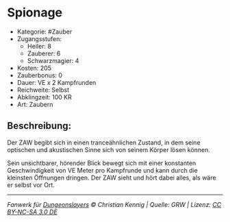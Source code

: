 # Spionage

- Kategorie: #Zauber
- Zugangsstufen:
  - Heiler: 8
  - Zauberer: 6
  - Schwarzmagier: 4
- Kosten: 205
- Zauberbonus: 0
- Dauer: VE x 2 Kampfrunden
- Reichweite: Selbst
- Abklingzeit: 100 KR
- Art: Zaubern

## Beschreibung:

Der ZAW begibt sich in einen tranceähnlichen Zustand, in dem seine optischen und akustischen Sinne sich von seinem Körper lösen können.

Sein unsichtbarer, hörender Blick bewegt sich mit einer konstanten Geschwindigkeit von VE Meter pro Kampfrunde und kann durch die kleinsten Öffnungen dringen. Der ZAW sieht und hört dabei alles, als wäre er selbst vor Ort.

---

_Fanwerk für [Dungeonslayers](https://www.dungeonslayers.net/) © Christian Kennig | Quelle: GRW | Lizenz: [CC BY-NC-SA 3.0 DE](https://creativecommons.org/licenses/by-nc-sa/3.0/de/)_
